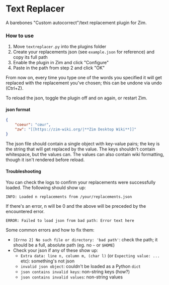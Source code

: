 # Text Replacer

A barebones "Custom autocorrect"/text replacement plugin for Zim.

### How to use

1. Move `textreplacer.py` into the plugins folder
2. Create your replacements json (see `example.json` for reference) and copy its full path
2. Enable the plugin in Zim and click "Configure"
4. Paste in the path from step 2 and click "OK"

From now on, every time you type one of the words you specified it will get replaced with the replacement you've chosen; this can be undone via undo (Ctrl+Z).

To reload the json, toggle the plugin off and on again, or restart Zim.

#### json format

```json
{
	"coeur": "cœur",
	"zw": "[[https://zim-wiki.org/|**Zim Desktop Wiki**]]"
}
```

The json file should contain a single object with key-value pairs; the key is the string that will get replaced by the value. The keys shouldn't contain whitespace, but the values can. The values can also contain wiki formatting, though it isn't rendered before reload.

#### Troubleshooting

You can check the logs to confirm your replacements were successfully loaded. The following should show up:

```
INFO: Loaded n replacements from /your/replacements.json
```

If there's an error, n will be 0 and the above will be preceded by the encountered error.

```
ERROR: Failed to load json from bad path: Error text here
```

Some common errors and how to fix them:

* `[Errno 2] No such file or directory: 'bad path'`: check the path; it should be a full, absolute path (eg. no `~` or `$HOME`)
* Check your json if any of these show up:
  * `Extra data: line n, column m, (char l)` (or `Expecting value: ...` etc): something's not json
  * `invalid json object`: couldn't be loaded as a Python `dict`
  * `json contains invalid keys`: non-string keys (how?)
  * `json contains invalid values`: non-string values
